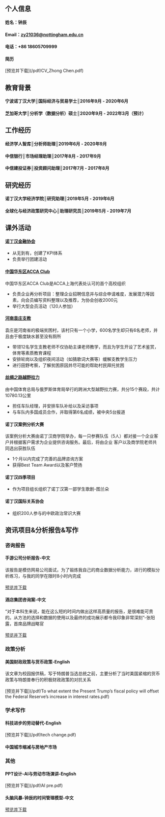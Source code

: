 ## 个人信息
#### 姓名：钟辰
#### Email：zy21036@nottingham.edu.cn
#### 电话：+86 18605709999
#### 简历
[预览并下载](/pdf/CV_Zhong Chen.pdf)
## 教育背景
#### 宁波诺丁汉大学║国际经济与贸易学士║2016年9月 - 2020年6月

#### 芝加哥大学║分析学（数据分析）硕士║2020年9月 - 2022年3月（预计）

## 工作经历
#### 经济学人智库║分析师助理║2019年6月 - 2020年9月
#### 中信银行║市场经理助理║2017年8月 - 2017年9月
#### 中信建投证券║投资顾问助理║2017年7月 - 2017年8月

## 研究经历
#### 诺丁汉大学经济学院║研究助理║2019年5月 - 2019年6月
#### 全球化与经济政策研究中心║助理研究员║2019年5月 - 2019年7月
## 课外活动

#### [诺丁汉金融协会](/financeclub.md)

* 从无到有，创建了KPI体系
* 负责举行团建活动

#### [中国华东区ACCA Club](/accaclub.md)
中国华东区ACCA Club是ACCA上海代表处认可的首个高校组织

* 负责企业再分析项目：整理企业招聘信息并与综合申请难度，发展潜力等因素，向会员编写资料整理以及推荐，为协会创收2000元
* 举行大型会员活动（120人参加）

#### [河南袁庄支教](/teach.md)
袁庄是河南省的极端贫困村，该村只有一个小学，600名学生却只有6名老师，并且由于极度缺水甚至没有厕所

* 带领12名学生支教老师不仅协助主课老师教学，而且为学生开设了艺术鉴赏，体育等素质教育课程
* 安排轮岗以及组织夜间活动（如猜歌词大赛等）缓解支教学生压力
* 进行田野考察，了解贫困原因并尽可能的帮助村民拜托贫困

#### [丝绸之路越野拉力](silkroadrally.md)
由中国体育总局与俄罗斯体育局举行的跨洲大型越野拉力赛，共分15个赛段，共计10780.13公里

* 担任车队经理，并安排车队补给以及采访事项
* 与车队内多国成员合作，并取得第6名成绩，被中央5台报道

#### 诺丁汉案例分析大赛
该案例分析大赛由诺丁汉商学院举办，每一只参赛队伍（5人）都对接一个企业客户并根据客户需求为企业提供咨询服务。最后，将由企业
客户以及商学院老师共同选出获胜队伍

* 1个月以内完成了完善的品牌咨询方案
* 获得Best Team Award以及客户赞扬

#### 诺丁汉四季项目

* 作为项目组长组织了诺丁汉第一部学生歌剧-图兰朵

#### 诺丁汉国际关系协会

* 组织200人参与的中欧政治常识大赛

## 资讯项目&分析报告&写作 

### 咨询报告

#### 手游公司分析报告-中文
该报告是模仿网易公司面试，为了锻炼我自己的商业数据分析能力，进行的模拟分析练习，与我的同学在限时8小时内完成<br><br>
[预览并下载](/pdf/A手游开发公司咨询案.pdf)
#### 酒店集团咨询案-中文
“对于本科生来说，能在这么短的时间内做出这样高质量的报告，是很难能可贵的。从方法的选择和数据的使用以及最终的成功展示都令我印象非常深刻”-张阳露，首席品牌战略官<br><br>
[预览并下载](/pdf/A酒店集团咨询案.pdf)
### 政策分析
#### 美国财政政策与货币政策-English
该文章为校园报供稿，写于特朗普当选总统之前，主要分析了当时美国紧缩的货币政策与特朗普奉行的积极财政政策的对抗关系<br><br>
[预览并下载](/pdf/To what extent the Present Trump’s fiscal policy will offset the Federal Reserve’s increase in interest rates.pdf)
### 学术写作
#### 科技进步的劳动替代-English
[预览并下载](/pdf/tech change.pdf)
#### 中国城市缩减与房地产市场
### 其他
#### PPT设计-AI与劳动市场演讲-English
[预览并下载](/pdf/AI pre.pdf)
#### 头脑风暴-钟辰的时间管理模型-中文
[预览并下载](/pdf/钟辰时间管理模型.pdf)

